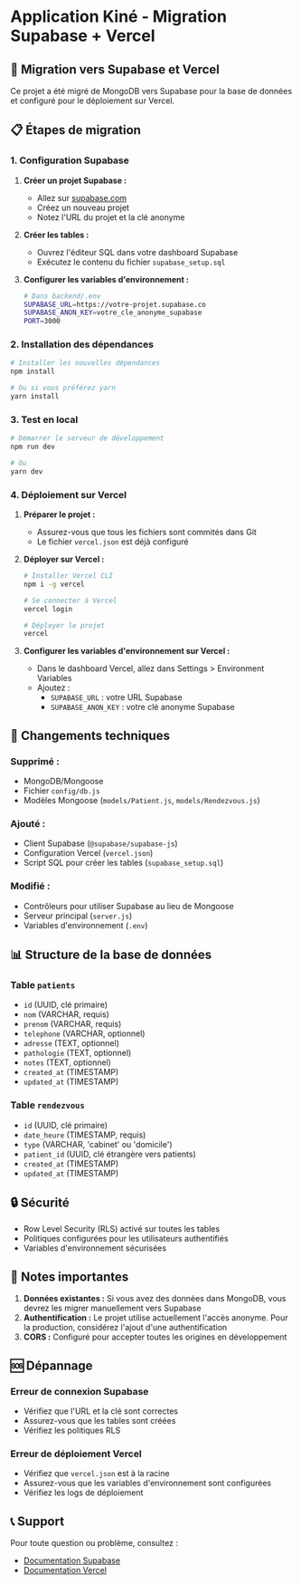 # Application Kiné - Migration Supabase + Vercel

## 🚀 Migration vers Supabase et Vercel

Ce projet a été migré de MongoDB vers Supabase pour la base de données et configuré pour le déploiement sur Vercel.

## 📋 Étapes de migration

### 1. Configuration Supabase

1. **Créer un projet Supabase :**
   - Allez sur [supabase.com](https://supabase.com)
   - Créez un nouveau projet
   - Notez l'URL du projet et la clé anonyme

2. **Créer les tables :**
   - Ouvrez l'éditeur SQL dans votre dashboard Supabase
   - Exécutez le contenu du fichier `supabase_setup.sql`

3. **Configurer les variables d'environnement :**
   ```bash
   # Dans backend/.env
   SUPABASE_URL=https://votre-projet.supabase.co
   SUPABASE_ANON_KEY=votre_cle_anonyme_supabase
   PORT=3000
   ```

### 2. Installation des dépendances

```bash
# Installer les nouvelles dépendances
npm install

# Ou si vous préférez yarn
yarn install
```

### 3. Test en local

```bash
# Démarrer le serveur de développement
npm run dev

# Ou
yarn dev
```

### 4. Déploiement sur Vercel

1. **Préparer le projet :**
   - Assurez-vous que tous les fichiers sont commités dans Git
   - Le fichier `vercel.json` est déjà configuré

2. **Déployer sur Vercel :**
   ```bash
   # Installer Vercel CLI
   npm i -g vercel
   
   # Se connecter à Vercel
   vercel login
   
   # Déployer le projet
   vercel
   ```

3. **Configurer les variables d'environnement sur Vercel :**
   - Dans le dashboard Vercel, allez dans Settings > Environment Variables
   - Ajoutez :
     - `SUPABASE_URL` : votre URL Supabase
     - `SUPABASE_ANON_KEY` : votre clé anonyme Supabase

## 🔧 Changements techniques

### Supprimé :
- MongoDB/Mongoose
- Fichier `config/db.js`
- Modèles Mongoose (`models/Patient.js`, `models/Rendezvous.js`)

### Ajouté :
- Client Supabase (`@supabase/supabase-js`)
- Configuration Vercel (`vercel.json`)
- Script SQL pour créer les tables (`supabase_setup.sql`)

### Modifié :
- Contrôleurs pour utiliser Supabase au lieu de Mongoose
- Serveur principal (`server.js`)
- Variables d'environnement (`.env`)

## 📊 Structure de la base de données

### Table `patients`
- `id` (UUID, clé primaire)
- `nom` (VARCHAR, requis)
- `prenom` (VARCHAR, requis)
- `telephone` (VARCHAR, optionnel)
- `adresse` (TEXT, optionnel)
- `pathologie` (TEXT, optionnel)
- `notes` (TEXT, optionnel)
- `created_at` (TIMESTAMP)
- `updated_at` (TIMESTAMP)

### Table `rendezvous`
- `id` (UUID, clé primaire)
- `date_heure` (TIMESTAMP, requis)
- `type` (VARCHAR, 'cabinet' ou 'domicile')
- `patient_id` (UUID, clé étrangère vers patients)
- `created_at` (TIMESTAMP)
- `updated_at` (TIMESTAMP)

## 🔒 Sécurité

- Row Level Security (RLS) activé sur toutes les tables
- Politiques configurées pour les utilisateurs authentifiés
- Variables d'environnement sécurisées

## 📝 Notes importantes

1. **Données existantes :** Si vous avez des données dans MongoDB, vous devrez les migrer manuellement vers Supabase
2. **Authentification :** Le projet utilise actuellement l'accès anonyme. Pour la production, considérez l'ajout d'une authentification
3. **CORS :** Configuré pour accepter toutes les origines en développement

## 🆘 Dépannage

### Erreur de connexion Supabase
- Vérifiez que l'URL et la clé sont correctes
- Assurez-vous que les tables sont créées
- Vérifiez les politiques RLS

### Erreur de déploiement Vercel
- Vérifiez que `vercel.json` est à la racine
- Assurez-vous que les variables d'environnement sont configurées
- Vérifiez les logs de déploiement

## 📞 Support

Pour toute question ou problème, consultez :
- [Documentation Supabase](https://supabase.com/docs)
- [Documentation Vercel](https://vercel.com/docs)